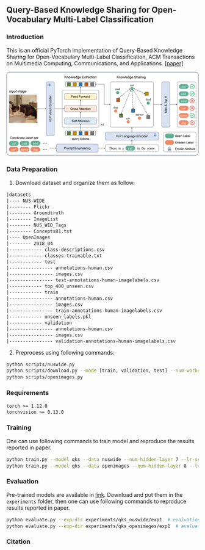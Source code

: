 ## Query-Based Knowledge Sharing for Open-Vocabulary Multi-Label Classification

### Introduction
This is an official PyTorch implementation of Query-Based Knowledge Sharing for Open-Vocabulary Multi-Label Classification, ACM Transactions on Multimedia Computing, Communications, and Applications. [[paper]](https://dl.acm.org/doi/10.1145/3762195)

![alt tsformer](src/framework.png)


### Data Preparation
1. Download dataset and organize them as follow:
```
|datasets
|---- NUS-WIDE
|-------- Flickr
|-------- Groundtruth
|-------- ImageList
|-------- NUS_WID_Tags
|-------- Concepts81.txt
|---- OpenImages
|-------- 2018_04
|------------ class-descriptions.csv
|------------ classes-trainable.txt
|------------ test
|---------------- annotations-human.csv
|---------------- images.csv
|---------------- test-annotations-human-imagelabels.csv
|------------ top_400_unseen.csv
|------------ train
|---------------- annotations-human.csv
|---------------- images.csv
|---------------- train-annotations-human-imagelabels.csv
|------------ unseen_labels.pkl
|------------ validation
|---------------- annotations-human.csv
|---------------- images.csv
|---------------- validation-annotations-human-imagelabels.csv
```

2. Preprocess using following commands:
```bash
python scripts/nuswide.py
python scripts/download.py --mode [train, validation, test] --num-workers 32  # dowload image data for Open Images
python scripts/openimages.py
```

### Requirements
```
torch >= 1.12.0
torchvision >= 0.13.0
```

### Training
One can use following commands to train model and reproduce the results reported in paper.
```bash
python train.py --model qks --data nuswide --num-hidden-layer 7 --lr-scheduler ReduceLROnPlateau --lr 0.00001 --loss asl --num-query-tokens 12 --gamma-neg 4.0
python train.py --model qks --data openimages --num-hidden-layer 8 --lr-scheduler ReduceLROnPlateau --lr 0.00001 --loss bce --num-query-tokens 22 --gamma-neg 4.0 --topk 10 20
```

### Evaluation

Pre-trained models are available in [link](https://pan.seu.edu.cn:443/link/3C5AF12C13775D0C195EB35D4AFB6CB9). Download and put them in the `experiments` folder, then one can use following commands to reproduce results reported in paper.
```bash
python evaluate.py --exp-dir experiments/qks_nuswide/exp1  # evaluation for NUS-WIDE
python evaluate.py --exp-dir experiments/qks_openimages/exp1  # evaluation for Open Images
```

### Citation
```

```
